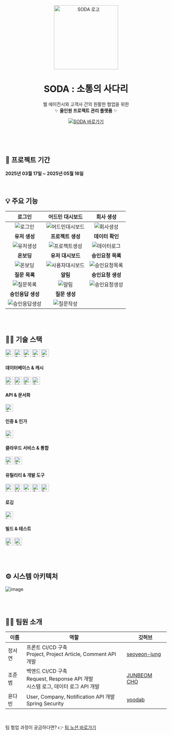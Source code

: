 <div align="center">

  <img src="https://github.com/user-attachments/assets/76917afe-33de-49c9-a239-b85911faf3b7" alt="SODA 로고" width="200"/>

  <h1><strong>SODA</strong> : 소통의 사다리</h1>

  <p>
    웹 에이전시와 고객사 간의 원활한 협업을 위한<br/>
    ✨ <strong>올인원 프로젝트 관리 플랫폼</strong> ✨
  </p>

  <p>
    <a href="https://www.s0da.co.kr/" target="_blank">
      <img src="https://img.shields.io/badge/SODA%20웹사이트%20방문하기-F59E0B?style=for-the-badge&logo=Rocket&logoColor=white" alt="SODA 바로가기"/>
    </a>
  </p>

</div>
 <br/>
<br/>

  <br/>
  <h2>🏃 프로젝트 기간</h2>
  <p><strong>2025년 03월 17일 ~ 2025년 05월 16일</strong></p>
  <br/>

## 💡 주요 기능
|로그인|어드민 대시보드|회사 생성|
|:-:|:-:|:-:|
|![로그인](https://github.com/user-attachments/assets/16f01831-dc6a-4cd5-923d-956f398f33c5)|![어드민대시보드](https://github.com/user-attachments/assets/e6fb4afa-2cc4-4763-8170-9ad166416fb0)|![회사생성](https://github.com/user-attachments/assets/97fdde2f-b88f-44bb-9758-6f7cf8ff4f6b)|
|<b>유저 생성</b>|<b>프로젝트 생성</b>|<b>데이터 확인</b>|
|![유저생성](https://github.com/user-attachments/assets/5166a8d2-5dd5-4243-8a16-1c03eaa80189)|![프로젝트생성](https://github.com/user-attachments/assets/f9be97b3-ba92-4f57-bafb-c41f0e4c3dcc)|![데이터로그](https://github.com/user-attachments/assets/fce435f3-b795-40c4-b552-a944ee242ca1)|
|<b>온보딩</b>|<b>유저 대시보드</b>|<b>승인요청 목록</b>|
|![온보딩](https://github.com/user-attachments/assets/ad8bae63-000b-441c-80f4-b43e1bd28739)|![사용자대시보드](https://github.com/user-attachments/assets/b7f75d03-7213-4041-bc8d-197d521f0a5c)|![승인요청목록](https://github.com/user-attachments/assets/b2ad3773-d811-451c-aa96-966450cd6c7f)|
|<b>질문 목록</b>|<b>알림</b>|<b>승인요청 생성</b>|
|![질문목록](https://github.com/user-attachments/assets/f5f2c8a1-e8d1-4106-9097-04d2d1cf5af7)|![알림](https://github.com/user-attachments/assets/ee1d5441-ac5f-4fec-b6c4-92df55d8a53c)|![승인요청생성](https://github.com/user-attachments/assets/e95f61e6-ce5c-496c-8524-c16d1ebd578d)|
|<b>승인응답 생성</b>|<b>질문 생성</b>||
|![승인응답생성](https://github.com/user-attachments/assets/2d2deeb8-d445-4044-bc67-d6052cb79c6f)|![질문작성](https://github.com/user-attachments/assets/50a8deb6-7061-4c98-bd69-72d9fc4d5477)||

<br/>
<br/>




## 👨‍🔧 기술 스택
<p>
  <img src="https://img.shields.io/badge/Java-17-007396?style=for-the-badge&logo=java&logoColor=white" alt="Java 17" height="24"/>
  <img src="https://img.shields.io/badge/Spring%20Boot-3.4.3-6DB33F?style=for-the-badge&logo=springboot&logoColor=white" alt="Spring Boot 3.4.3" height="24"/>
  <img src="https://img.shields.io/badge/Spring%20Data%20JPA-6DB33F?style=for-the-badge&logo=spring&logoColor=white" alt="Spring Data JPA" height="24"/>
  <img src="https://img.shields.io/badge/Spring%20Security-6DB33F?style=for-the-badge&logo=spring&logoColor=white" alt="Spring Security" height="24"/>
  <img src="https://img.shields.io/badge/Spring%20MVC-6DB33F?style=for-the-badge&logo=spring&logoColor=white" alt="Spring MVC" height="24"/>
</p>

#### 데이터베이스 & 캐시
<p>
  <img src="https://img.shields.io/badge/MySQL-4479A1?style=for-the-badge&logo=mysql&logoColor=white" alt="MySQL" height="24"/>
  <img src="https://img.shields.io/badge/MongoDB-47A248?style=for-the-badge&logo=mongodb&logoColor=white" alt="MongoDB" height="24"/>
  <img src="https://img.shields.io/badge/Redis-DC382D?style=for-the-badge&logo=redis&logoColor=white" alt="Redis" height="24"/>
  <img src="https://img.shields.io/badge/QueryDSL-5.0.0-4A90E2?style=for-the-badge&logo=querydsl&logoColor=white" alt="QueryDSL 5.0.0 (Jakarta)" height="24"/>
</p>

#### API & 문서화
<p>
  <img src="https://img.shields.io/badge/SpringDoc%20OpenAPI-2.8.5-85EA2D?style=for-the-badge&logo=swagger&logoColor=black" alt="SpringDoc OpenAPI (Swagger) 2.8.5" height="24"/>
</p>

#### 인증 & 인가
<p>
  <img src="https://img.shields.io/badge/JWT-000000?style=for-the-badge&logo=jsonwebtokens&logoColor=white" alt="JWT (jjwt, java-jwt)" height="24"/>
</p>

#### 클라우드 서비스 & 통합
<p>
  <img src="https://img.shields.io/badge/AWS%20S3-569A31?style=for-the-badge&logo=amazonaws&logoColor=white" alt="AWS S3 (SDK v2)" height="24"/>
  <img src="https://img.shields.io/badge/Spring%20Mail%20(SMTP)-6DB33F?style=for-the-badge&logo=spring&logoColor=white" alt="Spring Mail (SMTP)" height="24"/>
</p>

#### 유틸리티 & 개발 도구
<p>
  <img src="https://img.shields.io/badge/Lombok-black?style=for-the-badge&logo=projectlombok&logoColor=white" alt="Lombok" height="24"/>
  <img src="https://img.shields.io/badge/ModelMapper-3.2.0-orange?style=for-the-badge" alt="ModelMapper 3.2.0" height="24"/>
  <img src="https://img.shields.io/badge/Jackson%20(JSR310)-E06C1D?style=for-the-badge" alt="Jackson JSR310" height="24"/>
  <img src="https://img.shields.io/badge/Spring%20Dotenv-4.0.0-22A7F0?style=for-the-badge" alt="Spring Dotenv 4.0.0" height="24"/>
  <img src="https://img.shields.io/badge/Bean%20Validation-6DB33F?style=for-the-badge&logo=hibernate&logoColor=white" alt="Bean Validation" height="24"/>
</p>

#### 로깅
<p>
  <img src="https://img.shields.io/badge/Logstash%20Logback%20Encoder-7.4-00A5B1?style=for-the-badge&logo=logstash&logoColor=white" alt="Logstash Logback Encoder 7.4" height="24"/>
</p>

#### 빌드 & 테스트
<p>
  <img src="https://img.shields.io/badge/Gradle-02303A?style=for-the-badge&logo=gradle&logoColor=white" alt="Gradle" height="24"/>
  <img src="https://img.shields.io/badge/JUnit%205-25A162?style=for-the-badge&logo=junit5&logoColor=white" alt="JUnit 5" height="24"/>
</p>


<br/>
<br/>

## ⚙️ 시스템 아키텍처
![image](https://github.com/user-attachments/assets/fe24f694-c722-4a0f-b234-813e162f3687)


<br/>
<br/>


## 👨‍💻 팀원 소개
|이름|역할|깃허브|
|---|--------|---|
|정서연|프론트 CI/CD 구축 <br/> Project, Project Article, Comment API 개발|[seoyeon-jung](https://github.com/seoyeon-jung)|
|조준범|백엔드 CI/CD 구축 <br/> Request, Response API 개발 <br/> 시스템 로그, 데이터 로그 API 개발|[JUNBEOM CHO](https://github.com/JunbeomKoreaUniv)|
|윤다빈|User, Company, Notification API 개발 <br/> Spring Security|[yoodab](https://github.com/yoodab)|

<br/>

팀 협업 과정이 궁금하다면? 👉 [팀 노션 바로가기](https://quilled-authority-705.notion.site/SODA-4-1c2b5a5bac5380cb98d0cd207b7dfe58?pvs=74)
